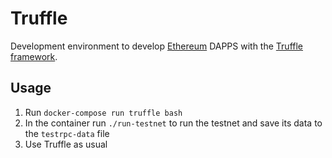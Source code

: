 # Truffle

Development environment to develop [Ethereum](https://www.ethereum.org/) DAPPS with the [Truffle framework](http://truffleframework.com).

## Usage

1. Run `docker-compose run truffle bash`
2. In the container run `./run-testnet` to run the testnet and save its data to the `testrpc-data` file
3. Use Truffle as usual
